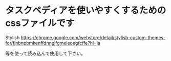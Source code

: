 # タスクペディアを使いやすくするためのcssファイルです

Stylish
https://chrome.google.com/webstore/detail/stylish-custom-themes-for/fjnbnpbmkenffdnngjfgmeleoegfcffe?hl=ja

等を使って読み込んで使用して下さい。